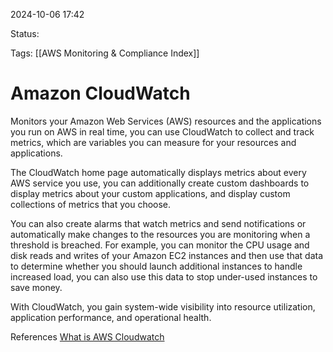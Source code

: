2024-10-06 17:42

Status:

Tags:
[[AWS Monitoring & Compliance Index]]
# Amazon CloudWatch


Monitors your Amazon Web Services (AWS) resources and the applications you run on AWS in real time, you can use CloudWatch to collect and track metrics, which are variables you can measure for your resources and applications.

The CloudWatch home page automatically displays metrics about every AWS service you use, you can additionally create custom dashboards to display metrics about your custom applications, and display custom collections of metrics that you choose.

You can also create alarms that watch metrics and send notifications or automatically make changes to the resources you are monitoring when a threshold is breached. For example, you can monitor the CPU usage and disk reads and writes of your Amazon EC2 instances and then use that data to determine whether you should launch additional instances to handle increased load, you can also use this data to stop under-used instances to save money.

With CloudWatch, you gain system-wide visibility into resource utilization, application performance, and operational health.

References 
[What is AWS Cloudwatch](https://docs.aws.amazon.com/AmazonCloudWatch/latest/monitoring/WhatIsCloudWatch.html)